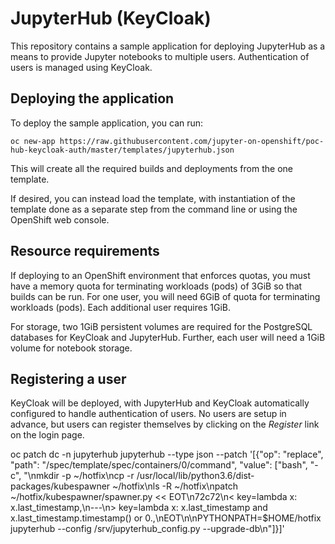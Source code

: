 JupyterHub (KeyCloak)
=====================

This repository contains a sample application for deploying JupyterHub as a means to provide Jupyter notebooks to multiple users. Authentication of users is managed using KeyCloak.

Deploying the application
-------------------------

To deploy the sample application, you can run:

```
oc new-app https://raw.githubusercontent.com/jupyter-on-openshift/poc-hub-keycloak-auth/master/templates/jupyterhub.json
```

This will create all the required builds and deployments from the one template.

If desired, you can instead load the template, with instantiation of the template done as a separate step from the command line or using the OpenShift web console.

Resource requirements
---------------------

If deploying to an OpenShift environment that enforces quotas, you must have a memory quota for terminating workloads (pods) of 3GiB so that builds can be run. For one user, you will need 6GiB of quota for terminating workloads (pods). Each additional user requires 1GiB.

For storage, two 1GiB persistent volumes are required for the PostgreSQL databases for KeyCloak and JupyterHub. Further, each user will need a 1GiB volume for notebook storage.

Registering a user
------------------

KeyCloak will be deployed, with JupyterHub and KeyCloak automatically configured to handle authentication of users. No users are setup in advance, but users can register themselves by clicking on the _Register_ link on the login page.



oc patch dc -n jupyterhub jupyterhub --type json --patch '[{"op": "replace", "path": "/spec/template/spec/containers/0/command", "value": ["bash", "-c", "\nmkdir -p ~/hotfix\ncp -r /usr/local/lib/python3.6/dist-packages/kubespawner ~/hotfix\nls -R ~/hotfix\npatch ~/hotfix/kubespawner/spawner.py << EOT\n72c72\n<             key=lambda x: x.last_timestamp,\n---\n>             key=lambda x: x.last_timestamp and x.last_timestamp.timestamp() or 0.,\nEOT\n\nPYTHONPATH=$HOME/hotfix jupyterhub --config /srv/jupyterhub_config.py --upgrade-db\n"]}]'
